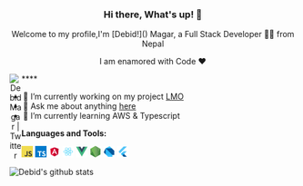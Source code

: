 <div align="center">
  <h3>Hi there, What's up! 👋</h3>
  <p>Welcome to my profile,I'm [Debid!]() Magar, a Full Stack Developer 👨‍💻 from Nepal</p>
  <p>I am enamored with Code ❤</p>
  <a href="https://twitter.com/linkwithdm">
  <img align="left" alt="Debid Magar | Twitter" width="21px" src="https://raw.githubusercontent.com/linkwithdm/linkwithdm/master/assets/twitter.svg" />
</a>

</div>
****

- 🔭 I’m currently working on my project [LMO](https://github.com/linkwithdm)
- 💬 Ask me about anything [here](https://github.com/linkwithdm/linkwithdm/issues)
- 🌱 I’m currently learning AWS & Typescript

**Languages and Tools:**

<code><img height="20" src="https://raw.githubusercontent.com/github/explore/80688e429a7d4ef2fca1e82350fe8e3517d3494d/topics/javascript/javascript.png"></code>
<code><img height="20" src="https://raw.githubusercontent.com/github/explore/80688e429a7d4ef2fca1e82350fe8e3517d3494d/topics/typescript/typescript.png"></code>
<code><img height="20" src="https://raw.githubusercontent.com/github/explore/80688e429a7d4ef2fca1e82350fe8e3517d3494d/topics/angular/angular.png"></code>
<code><img height="20" src="https://raw.githubusercontent.com/github/explore/80688e429a7d4ef2fca1e82350fe8e3517d3494d/topics/react/react.png"></code>
<code><img height="20" src="https://raw.githubusercontent.com/github/explore/80688e429a7d4ef2fca1e82350fe8e3517d3494d/topics/vue/vue.png"></code>
<code><img height="20" src="https://raw.githubusercontent.com/github/explore/80688e429a7d4ef2fca1e82350fe8e3517d3494d/topics/nodejs/nodejs.png"></code>
<code><img height="20" src="https://raw.githubusercontent.com/github/explore/80688e429a7d4ef2fca1e82350fe8e3517d3494d/topics/dart/dart.png"></code>
<code><img height="20" src="https://raw.githubusercontent.com/github/explore/cebd63002168a05a6a642f309227eefeccd92950/topics/flutter/flutter.png"></code>

![Debid's github stats](https://github-readme-stats.vercel.app/api?username=linkwithdm&show_icons=true&hide=["prs","issues","contribs"])

<!--
**linkwithdm/linkwithdm** is a ✨ _special_ ✨ repository because its `README.md` (this file) appears on your GitHub profile.

Here are some ideas to get you started:

- 🔭 I’m currently working on ...
- 🌱 I’m currently learning ...
- 👯 I’m looking to collaborate on ...
- 🤔 I’m looking for help with ...
- 💬 Ask me about ...
- 📫 How to reach me: ...
- 😄 Pronouns: ...
- ⚡ Fun fact: ...
-->
